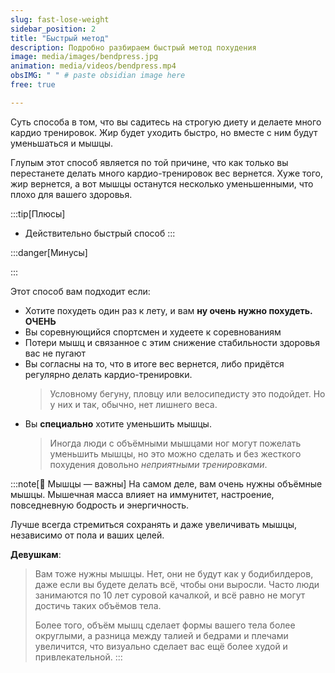 ```yaml
---
slug: fast-lose-weight
sidebar_position: 2
title: "Быстрый метод"
description: Подробно разбираем быстрый метод похудения
image: media/images/bendpress.jpg
animation: media/videos/bendpress.mp4
obsIMG: " " # paste obsidian image here
free: true

---
```

Суть способа в том, что вы садитесь на строгую диету и делаете много кардио тренировок. Жир будет уходить быстро, но вместе с ним будут уменьшаться и мышцы.

Глупым этот способ является по той причине, что как только вы перестанете делать много кардио-тренировок вес вернется. Хуже того, жир вернется, а вот мышцы останутся несколько уменьшенными, что плохо для вашего здоровья.

:::tip[Плюсы]
- Действительно быстрый способ
:::

:::danger[Минусы]

:::

Этот способ вам подходит если:
- Хотите похудеть один раз к лету, и вам **ну очень нужно похудеть. ОЧЕНЬ**
- Вы соревнующийся спортсмен и худеете к соревнованиям
- Потери мышц и связанное с этим снижение стабильности здоровья вас не пугают
- Вы согласны на то, что в итоге вес вернется, либо придётся регулярно делать кардио-тренировки. 
  > Условному бегуну, пловцу или велосипедисту это подойдет. Но у них и так, обычно, нет лишнего веса.
- Вы **специально** хотите уменьшить мышцы.
  > Иногда люди с объёмными мышцами ног могут пожелать уменьшить мышцы, но это можно сделать и без жесткого похудения довольно *неприятными тренировками*.

:::note[🧠 Мышцы — важны]
На самом деле, вам очень нужны объёмные мышцы. Мышечная масса влияет на иммунитет, настроение, повседневную бодрость и энергичность. 

Лучше всегда стремиться сохранять и даже увеличивать мышцы, независимо от пола и ваших целей.

**Девушкам**:
> Вам тоже нужны мышцы. Нет, они не будут как у бодибилдеров, даже если вы будете делать всё, чтобы они выросли. Часто люди занимаются по 10 лет суровой качалкой, и всё равно не могут достичь таких объёмов тела.
> 
> Более того, объём мышц сделает формы вашего тела более округлыми, а разница между талией и бедрами и плечами увеличится, что визуально сделает вас ещё более худой и привлекательной.
:::